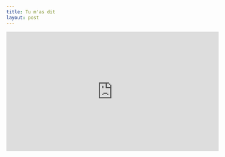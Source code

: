 ```yaml
---
title: Tu m'as dit
layout: post
---
```

<iframe width="560" height="315" src="https://www.youtube.com/embed/djlEIAHZm7k" title="YouTube video player" frameborder="0" allow="accelerometer; autoplay; clipboard-write; encrypted-media; gyroscope; picture-in-picture; web-share" allowfullscreen></iframe>
